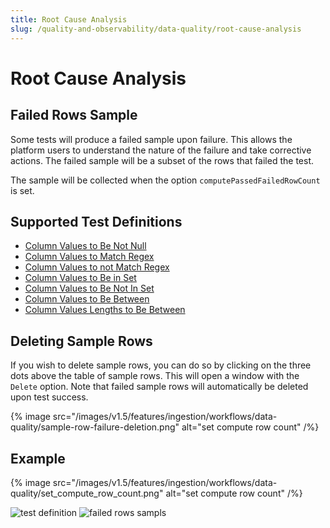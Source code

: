 ```yaml
---
title: Root Cause Analysis
slug: /quality-and-observability/data-quality/root-cause-analysis
---
```


# Root Cause Analysis

## Failed Rows Sample

Some tests will produce a failed sample upon failure. This allows the platform users to understand the nature of the failure and take corrective actions. The failed sample will be a subset of the rows that failed the test.

The sample will be collected when the option `computePassedFailedRowCount` is set.

## Supported Test Definitions

- [Column Values to Be Not Null](/connectors/ingestion/workflows/data-quality/tests#column-values-to-be-not-null)
- [Column Values to Match Regex](/connectors/ingestion/workflows/data-quality/tests#column-values-to-match-regex)
- [Column Values to not Match Regex](/connectors/ingestion/workflows/data-quality/tests#column-values-to-not-match-regex)
- [Column Values to Be in Set](/connectors/ingestion/workflows/data-quality/tests#column-values-to-be-in-set)
- [Column Values to Be Not In Set](/connectors/ingestion/workflows/data-quality/tests#column-values-to-be-not-in-set)
- [Column Values to Be Between](/connectors/ingestion/workflows/data-quality/tests#column-values-to-be-between)
- [Column Values Lengths to Be Between](/connectors/ingestion/workflows/data-quality/tests#column-values-lengths-to-be-between)

## Deleting Sample Rows
If you wish to delete sample rows, you can do so by clicking on the three dots above the table of sample rows. This will open a window with the `Delete` option. Note that failed sample rows will automatically be deleted upon test success.

{% image 
src="/images/v1.5/features/ingestion/workflows/data-quality/sample-row-failure-deletion.png"
alt="set compute row count"
/%}

## Example

{% image 
src="/images/v1.5/features/ingestion/workflows/data-quality/set_compute_row_count.png"
alt="set compute row count"
/%}

![test definition](/images/v1.5/features/ingestion/workflows/data-quality/failed_rows_sample_1.png)
![failed rows sampls](/images/v1.5/features/ingestion/workflows/data-quality/failed_rows_sample_2.png)
